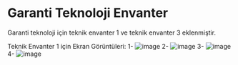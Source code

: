 # Garanti Teknoloji Envanter
 Garanti teknoloji için teknik envanter 1 ve teknik envanter 3 eklenmiştir.

 Teknik Envanter 1 için Ekran Görüntüleri:
 1- ![image](https://github.com/sedanursamur/Garanti-Teknoloji-Envanter/assets/81965223/e641f8ec-a552-4326-a9e4-87216d8053ca)
 2- ![image](https://github.com/sedanursamur/Garanti-Teknoloji-Envanter/assets/81965223/22fa5e96-69d5-4190-9e5c-d2f3d725fbb7)
 3- ![image](https://github.com/sedanursamur/Garanti-Teknoloji-Envanter/assets/81965223/2ef9ada7-25ee-4409-bc56-873e1eae25e9)
 4- ![image](https://github.com/sedanursamur/Garanti-Teknoloji-Envanter/assets/81965223/6f88b01b-5196-42d2-bcf2-254c87fb0bcf)

